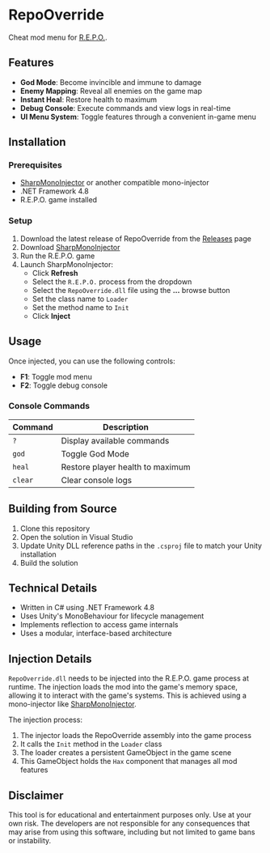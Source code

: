 # RepoOverride

Cheat mod menu for [R.E.P.O.](https://store.steampowered.com/app/3241660/REPO/).

## Features

- **God Mode**: Become invincible and immune to damage
- **Enemy Mapping**: Reveal all enemies on the game map
- **Instant Heal**: Restore health to maximum
- **Debug Console**: Execute commands and view logs in real-time
- **UI Menu System**: Toggle features through a convenient in-game menu

## Installation

### Prerequisites

- [SharpMonoInjector](https://github.com/warbler/SharpMonoInjector) or another compatible mono-injector
- .NET Framework 4.8
- R.E.P.O. game installed

### Setup

1. Download the latest release of RepoOverride from the [Releases](https://github.com/AleksandarHaralanov/RepoOverride/releases) page
2. Download [SharpMonoInjector](https://github.com/warbler/SharpMonoInjector)
3. Run the R.E.P.O. game
4. Launch SharpMonoInjector:
   - Click **Refresh**
   - Select the `R.E.P.O.` process from the dropdown
   - Select the `RepoOverride.dll` file using the **...** browse button
   - Set the class name to `Loader`
   - Set the method name to `Init`
   - Click **Inject**

## Usage

Once injected, you can use the following controls:

- **F1**: Toggle mod menu
- **F2**: Toggle debug console

### Console Commands

| Command | Description                      |
| ------- | -------------------------------- |
| `?`     | Display available commands       |
| `god`   | Toggle God Mode                  |
| `heal`  | Restore player health to maximum |
| `clear` | Clear console logs               |

## Building from Source

1. Clone this repository
2. Open the solution in Visual Studio
3. Update Unity DLL reference paths in the `.csproj` file to match your Unity installation
4. Build the solution

## Technical Details

- Written in C# using .NET Framework 4.8
- Uses Unity's MonoBehaviour for lifecycle management
- Implements reflection to access game internals
- Uses a modular, interface-based architecture

## Injection Details

`RepoOverride.dll` needs to be injected into the R.E.P.O. game process at runtime. The injection loads the mod into the game's memory space, allowing it to interact with the game's systems. This is achieved using a mono-injector like [SharpMonoInjector](https://github.com/warbler/SharpMonoInjector).

The injection process:

1. The injector loads the RepoOverride assembly into the game process
2. It calls the `Init` method in the `Loader` class
3. The loader creates a persistent GameObject in the game scene
4. This GameObject holds the `Hax` component that manages all mod features

## Disclaimer

This tool is for educational and entertainment purposes only. Use at your own risk. The developers are not responsible for any consequences that may arise from using this software, including but not limited to game bans or instability.
